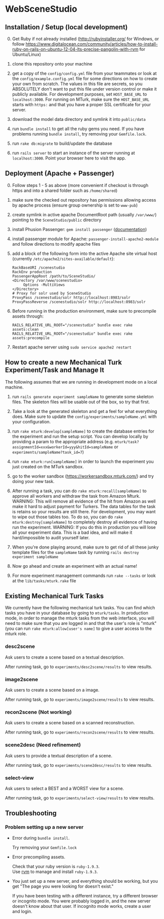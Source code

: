WebSceneStudio
==============

Installation / Setup  (local development)
--------------
0. Get Ruby if not already installed (http://rubyinstaller.org/ for Windows, or follow https://www.digitalocean.com/community/articles/how-to-install-ruby-on-rails-on-ubuntu-12-04-lts-precise-pangolin-with-rvm for Ubuntu/Linux)

1. clone this repository onto your machine

2. get a copy of the `config/config.yml` file from your teammates or look at the `config/example.config.yml` file for some directions on how to create your own from scratch.  The values in this file are secrets, so you ABSOLUTELY don't want to put this file under version control or make it publicly available. For development purposes, set `HOST_BASE_URL` to `localhost:3000`.  For running on MTurk, make sure the `HOST_BASE_URL` starts with `https:` and that you have a proper SSL certificate for your server.

3. download the model data directory and symlink it into `public/data`

4. run `bundle install` to get all the ruby gems you need.   If you have problems running `bundle install`, try removing your `Gemfile.lock`.

5. run `rake db:migrate` to build/update the database

6. run `rails server` to start an instance of the server running at `localhost:3000`.  Point your browser here to visit the app.

Deployment (Apache + Passenger)
----------
0. Follow steps 1 - 5 as above (more convenient if checkout is through https and into a shared folder such as `/home/shared`)
1. make sure the checked out repository has permissions allowing access by apache process (ensure group ownership is set to `www-pub`)
2. create symlink in active apache DocumentRoot path (usually `/var/www/`) pointing to the `SceneStudio/public` directory
3. install Phusion Passenger: `gem install passenger` ([documentation](http://www.modrails.com/documentation/Users%20guide%20Apache.html))
4. install passenger module for Apache: `passenger-install-apache2-module` and follow directions to modify apache files
5. add a block of the following form into the active Apache site virtual host (currently `/etc/apache2/sites-available/default`):

   ```
   RackBaseURI /scenestudio
   RackEnv production
   PassengerAppRoot /path/to/SceneStudio/
   <Directory /var/www/scenestudio>
    	Options -MultiViews
   </Directory>
   # Proxy for solr used by SceneStudio
   ProxyPass /scenestudio/solr http://localhost:8983/solr
   ProxyPassReverse /scenestudio/solr http://localhost:8983/solr
   ```

6. Before running in the production environment, make sure to precompile assets through:

    ```
    RAILS_RELATIVE_URL_ROOT="/scenestudio" bundle exec rake assets:clean
    RAILS_RELATIVE_URL_ROOT="/scenestudio" bundle exec rake assets:precompile
    ```
7. Restart apache server using `sudo service apache2 restart`


How to create a new Mechanical Turk Experiment/Task and Manage It
--------------

The following assumes that we are running in development mode on a local machine.

1. run `rails generate experiment sampleName` to generate some skeleton files.
   The skeleton files will be usable out of the box, so try that first.

2. Take a look at the generated skeleton and get a feel for what everything
   does.  Make sure to update the `config/experiments/sampleName.yml` with your configuration.

3. run `rake mturk:develop[sampleName]` to create the database entries for the
   experiment and run the setup script. You can develop locally by providing
   a param to the appropriate address (e.g. `mturk/task?assignmentId=xxx&workerId=yyy&hitId=sampleName`  or `experiments/sampleName?task_id=7`)

4. run `rake mturk:run[sampleName]` in order to launch the experiment
   you just created on the MTurk sandbox.

5. go to the worker sandbox (https://workersandbox.mturk.com/) and try doing your new task.

6. After running a task, you can do `rake mturk:recall[sampleName]` to approve all workers 
   and withdraw the task from Amazon Mturk.  WARNING: This will remove all evidence of the
   hit from Amazon as well make it hard to adjust payment for Turkers.  The data tables
   for the task is retains so your results are still there.  For development, you 
   may want to wipe out those tables too.  To do so, you can do `rake mturk:destroy[sampleName]` 
   to completely destroy all evidence of having run the experiment.  WARNING:
   If you do this in production you will lose all your experiment data.
   This is a bad idea, and will make it hard/impossible to audit yourself later.

7. When you're done playing around, make sure to get rid of all these junky
   template files for the `sampleName` task by running
   `rails destroy experiment sampleName`

8. Now go ahead and create an experiment with an actual name!

9. For more experiment management commands run `rake --tasks` or
   look at the `lib/tasks/mturk.rake` file

Existing Mechanical Turk Tasks
--------------

We currently have the following mechanical turk tasks.  You can find which tasks you have in your database by going to `mturk/tasks`.  In production mode, in order to manage the mturk tasks from the web interface, you will need to make sure that you are logged in and that the user's role is "mturk" (you can run `rake mturk:allow[user's name]` to give a user access to the mturk role. 

### desc2scene
Ask users to create a scene based on a textual description.

After running task, go to `experiments/desc2scene/results` to view results.

### image2scene
Ask users to create a scene based on a image.

After running task, go to `experiments/image2scene/results` to view results.

### recon2scene (Not working)
Ask users to create a scene based on a scanned reconstruction.

After running task, go to `experiments/recon2scene/results` to view results.

### scene2desc (Need refinement)
Ask users to provide a textual description of a scene.

After running task, go to `experiments/scene2desc/results` to view results.

### select-view
Ask users to select a BEST and a WORST view for a scene.

After running task, go to `experiments/select-view/results` to view results.


Troubleshooting
--------------

### Problem setting up a new server
* Error during `bundle install`.

  Try removing your `Gemfile.lock`

* Error precompiling assets.

  Check that your ruby version is `ruby-1.9.3`.  
  Use [rvm](https://www.digitalocean.com/community/tutorials/how-to-use-rvm-to-manage-ruby-installations-and-environments-on-a-vps) to manage and install `ruby-1.9.3`.


* You just set up a new server, and everything should be working, but you get "The page you were looking for doesn't exist."

  If you have been testing with a different instance, try a different browser or incognito mode.  You were probably logged in, and the new server doesn't know about that user.  If incognito mode works, create a user and login.
 





